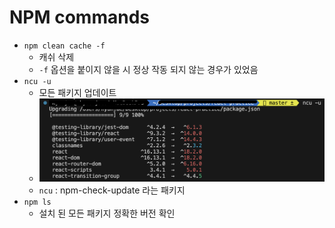 # NPM commands

- `npm clean cache -f`
  - 캐쉬 삭제
  - `-f` 옵션을 붙이지 않을 시 정상 작동 되지 않는 경우가 있었음
- `ncu -u`
  - 모든 패키지 업데이트
  - ![](/assets/images/ncuResult.png)
  - `ncu` : npm-check-update 라는 패키지
- `npm ls`
  - 설치 된 모든 패키지 정확한 버전 확인

